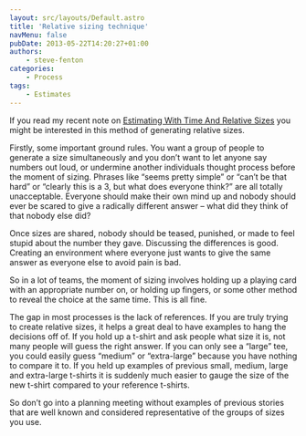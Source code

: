 ```yaml
---
layout: src/layouts/Default.astro
title: 'Relative sizing technique'
navMenu: false
pubDate: 2013-05-22T14:20:27+01:00
authors:
    - steve-fenton
categories:
    - Process
tags:
    - Estimates
---
```


If you read my recent note on [Estimating With Time And Relative Sizes](/blog/2013/05/estimating-with-time-and-relative-sizes/) you might be interested in this method of generating relative sizes.

Firstly, some important ground rules. You want a group of people to generate a size simultaneously and you don’t want to let anyone say numbers out loud, or undermine another individuals thought process before the moment of sizing. Phrases like “seems pretty simple” or “can’t be that hard” or “clearly this is a 3, but what does everyone think?” are all totally unacceptable. Everyone should make their own mind up and nobody should ever be scared to give a radically different answer – what did they think of that nobody else did?

Once sizes are shared, nobody should be teased, punished, or made to feel stupid about the number they gave. Discussing the differences is good. Creating an environment where everyone just wants to give the same answer as everyone else to avoid pain is bad.

So in a lot of teams, the moment of sizing involves holding up a playing card with an appropriate number on, or holding up fingers, or some other method to reveal the choice at the same time. This is all fine.

The gap in most processes is the lack of references. If you are truly trying to create relative sizes, it helps a great deal to have examples to hang the decisions off of. If you hold up a t-shirt and ask people what size it is, not many people will guess the right answer. If you can only see a “large” tee, you could easily guess “medium” or “extra-large” because you have nothing to compare it to. If you held up examples of previous small, medium, large and extra-large t-shirts it is suddenly much easier to gauge the size of the new t-shirt compared to your reference t-shirts.

So don’t go into a planning meeting without examples of previous stories that are well known and considered representative of the groups of sizes you use.